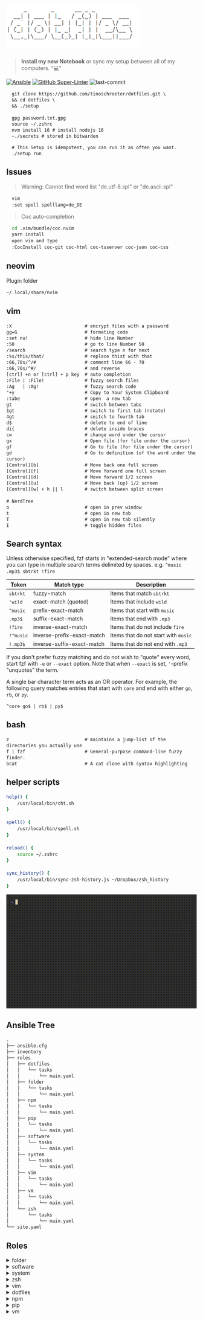 # ![dotfile](dotfile.png)

> **Install my new Notebook** or sync my setup between all of my computers. ":computer:"

[![Ansible](https://img.shields.io/badge/Ansible-blue.svg)](https://github.com/ansible/ansible)
[![GitHub Super-Linter](https://github.com/tinoschroeter/dotfiles/workflows/Lint%20Code%20Base/badge.svg)](https://github.com/tinoschroeter/dotfiles/actions/workflows/linter.yml)
![last-commit](https://img.shields.io/github/last-commit/tinoschroeter/dotfiles.svg?style=flat)

```shell
  git clone https://github.com/tinoschroeter/dotfiles.git \
  && cd dotfiles \
  && ./setup

  gpg password.txt.gpg
  source ~/.zshrc
  nvm install 16 # install nodejs 16
  ~./secrets # stored in bitwarden
```

```shell
  # This Setup is idempotent, you can run it as often you want.
  ./setup run
```

## Issues

> Warning: Cannot find word list "de.utf-8.spl" or "de.ascii.spl"

```bash
  vim
  :set spell spelllang=de_DE
```

> Coc auto-completion

```bash
  cd .vim/bundle/coc.nvim
  yarn install
  open vim and type
  :CocInstall coc-git coc-html coc-tsserver coc-json coc-css
```

## neovim

Plugin folder

```bash
~/.local/share/nvim
```

## vim

```shell
:X                           # encrypt files with a password
gg=G                         # formating code
:set nu!                     # hide line Number
:50                          # go to line Number 50
/search                      # search type n for next
:%s/this/that/               # replace thist with that
:66,70s/^/#                  # comment line 66 - 70
:66,70s/^#/                  # and reverse
[ctrl] +n or [ctrl] + p key  # auto completion
:File | :File!               # fuzzy search files
:Ag   | :Ag!                 # fuzzy search code
"+y                          # Copy to Your System Clipboard
:tabe                        # open  a new tab
gt                           # switch between tabs
1gt                          # switch to first tab (rotate)
4gt                          # seitch to fourth tab
d$                           # delete to end of line
di{                          # delete inside braces
cw                           # change word under the cursor
gx                           # Open file (for file under the cursor)
gf                           # Go to file (for file under the cursor)
gd                           # Go to definition (of the word under the cursor)
[Control][b]                 # Move back one full screen
[Control][f]                 # Move forward one full screen
[Control][d]                 # Move forward 1/2 screen
[Control][u]                 # Move back (up) 1/2 screen
[Control][w] + h || l        # switch between split screen

# NerdTree
o                            # open in prev window
t                            # open in new tab
T                            # open in new tab silently
I                            # toggle hidden files
```

## Search syntax

Unless otherwise specified, fzf starts in "extended-search mode" where you can
type in multiple search terms delimited by spaces. e.g. `^music .mp3$ sbtrkt
!fire`

| Token     | Match type                 | Description                          |
| --------- | -------------------------- | ------------------------------------ |
| `sbtrkt`  | fuzzy-match                | Items that match `sbtrkt`            |
| `'wild`   | exact-match (quoted)       | Items that include `wild`            |
| `^music`  | prefix-exact-match         | Items that start with `music`        |
| `.mp3$`   | suffix-exact-match         | Items that end with `.mp3`           |
| `!fire`   | inverse-exact-match        | Items that do not include `fire`     |
| `!^music` | inverse-prefix-exact-match | Items that do not start with `music` |
| `!.mp3$`  | inverse-suffix-exact-match | Items that do not end with `.mp3`    |

If you don't prefer fuzzy matching and do not wish to "quote" every word,
start fzf with `-e` or `--exact` option. Note that when `--exact` is set,
`'`-prefix "unquotes" the term.

A single bar character term acts as an OR operator. For example, the following
query matches entries that start with `core` and end with either `go`, `rb`,
or `py`.

```shell
^core go$ | rb$ | py$
```

## bash

```shell
z                            # maintains a jump-list of the directories you actually use
f | fzf                      # General-purpose command-line fuzzy finder.
bcat                         # A cat clone with syntax highlighting
```

## helper scripts

```bash
help() {
    /usr/local/bin/cht.sh
}

spell() {
    /usr/local/bin/spell.sh
}

reload() {
    source ~/.zshrc
}

sync_history() {
    /usr/local/bin/sync-zsh-history.js ~/Dropbox/zsh_history
}
```

![help command](docs/help.gif)

## Ansible Tree

```shell
.
├── ansible.cfg
├── inventory
├── roles
│   ├── dotfiles
│   │   └── tasks
│   │       └── main.yaml
│   ├── folder
│   │   └── tasks
│   │       └── main.yaml
│   ├── npm
│   │   └── tasks
│   │       └── main.yaml
│   ├── pip
│   │   └── tasks
│   │       └── main.yaml
│   ├── software
│   │   └── tasks
│   │       └── main.yaml
│   ├── system
│   │   └── tasks
│   │       └── main.yaml
│   ├── vim
│   │   └── tasks
│   │       └── main.yaml
│   ├── vm
│   │   └── tasks
│   │       └── main.yaml
│   └── zsh
│       └── tasks
│           └── main.yaml
└── site.yaml
```

## Roles

<details>
  <summary>folder</summary>

- Setup [roles/folder/tasks/main.yaml](https://github.com/tinoschroeter/dotfiles/blob/master/playbook/roles/folder/tasks/main.yaml)
  - create folder structure

</details>

<details>
  <summary>software</summary>
  
* Setup [roles/software/tasks/main.yaml](https://github.com/tinoschroeter/dotfiles/blob/master/playbook/roles/software/tasks/main.yaml)
  * install docker
  * Install [utility packages](https://github.com/tinoschroeter/dotfiles/blob/master/playbook/roles/software/tasks/main.yaml#L21-L49)
  * Install aws cli
  * Install skaffold
  * Install kubens
  * Install Minikube
  * Install kubectl
  * Install terraform
  * Install helm3
  * Install velero
  * Install argocd
  * Install argo
  * Install nvm (Node.js Version Manager)
  * Install Slack
  * Instal help cheat.sh script

</details>

<details>
  <summary>system</summary>

- Setup [roles/system/tasks/main.yaml](https://github.com/tinoschroeter/dotfiles/blob/master/playbook/roles/system/tasks/main.yaml)
  - Set timezone to Europe/Berlin
  - Set login shell to zsh

</details>

<details>
  <summary>zsh</summary>

- Setup [roles/zsh/tasks/main.yaml](https://github.com/tinoschroeter/dotfiles/blob/master/playbook/roles/zsh/tasks/main.yaml)
  - Install zsh
  - Install Oh My Zsh
  - setup some plugins

</details>

<details>
  <summary>vim</summary>

- Setup [roles/vim/tasks/main.yaml](https://github.com/tinoschroeter/dotfiles/blob/master/playbook/roles/vim/tasks/main.yaml)
  - Install vim
  - Setup vim plugins

</details>

<details>
  <summary>dotfiles</summary>

- Setup [roles/dotfiles/tasks/main.yaml](https://github.com/tinoschroeter/dotfiles/blob/master/playbook/roles/dotfiles/tasks/main.yaml)
  - put .zshrc in place
  - put .vimrc in place

</details>

<details>
  <summary>npm</summary>

- Setup [roles/npm/tasks/main.yaml](https://github.com/tinoschroeter/dotfiles/blob/master/playbook/roles/npm/tasks/main.yaml)
  - install global npm packages

</details>

<details>
  <summary>pip</summary>

- Setup [roles/pip/tasks/main.yaml](https://github.com/tinoschroeter/dotfiles/blob/master/playbook/roles/pip/tasks/main.yaml)
  - install pip packages

</details>

<details>
  <summary>vm</summary>

- Setup [roles/vm/tasks/main.yaml](https://github.com/tinoschroeter/dotfiles/blob/master/playbook/roles/vm/tasks/main.yaml)
  - Install virtualbox
  - Install vagrant

</details>
